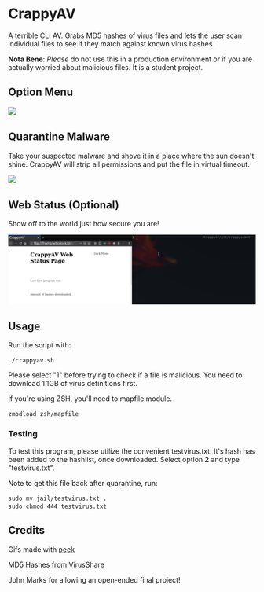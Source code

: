 # CrappyAV

A terrible CLI AV. Grabs MD5 hashes of virus files and lets the user scan individual files to see if they match against known virus hashes.

**Nota Bene**:
*Please* do not use this in a production environment or if you are actually worried about malicious files. It is a student project.


## Option Menu
![](img/crappyavheader.png)



## Quarantine Malware

Take your suspected malware and shove it in a place where the sun doesn't shine. CrappyAV will strip all permissions and put the file in virtual timeout.

![](img/hashcheck.gif)

## Web Status (Optional)

Show off to the world just how secure you are! 

![](img/web1.gif)

## Usage

Run the script with:

```
./crappyav.sh
```

Please select "1" before trying to check if a file is malicious. You need to download 1.1GB of virus definitions first.



If you're using ZSH, you'll need to mapfile module.

```
zmodload zsh/mapfile
```



### Testing

To test this program, please utilize the convenient testvirus.txt. It's hash has been added to the hashlist, once downloaded. Select option **2** and type "testvirus.txt".

Note to get this file back after quarantine, run:
```
sudo mv jail/testvirus.txt .
sudo chmod 444 testvirus.txt
```

## Credits

Gifs made with [peek](https://github.com/phw/peek)

MD5 Hashes from [VirusShare](https://virusshare.com/hashes.4n6)

John Marks for allowing an open-ended final project!
